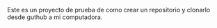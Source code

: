 Este es un proyecto de prueba de como crear un repositorio y clonarlo desde guthub a mi computadora.
